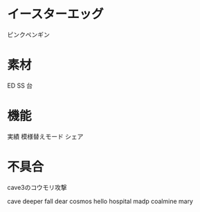 
# イースターエッグ
ピンクペンギン

# 素材
ED SS
台

# 機能
実績
模様替えモード
シェア

# 不具合
cave3のコウモリ攻撃

cave deeper
fall dear
cosmos hello
hospital madp
coalmine mary
